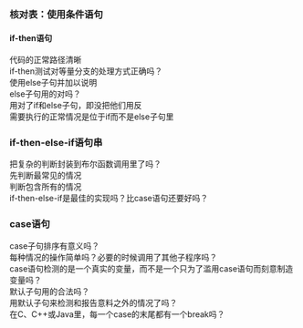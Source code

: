 ### 核对表：使用条件语句

#### if-then语句

代码的正常路径清晰  
if-then测试对等量分支的处理方式正确吗？  
使用else子句并加以说明  
else子句用的对吗？  
用对了if和else子句，即没把他们用反  
需要执行的正常情况是位于if而不是else子句里  

### if-then-else-if语句串

把复杂的判断封装到布尔函数调用里了吗？  
先判断最常见的情况  
判断包含所有的情况  
if-then-else-if是最佳的实现吗？比case语句还要好吗？

### case语句

case子句排序有意义吗？  
每种情况的操作简单吗？必要的时候调用了其他子程序吗？  
case语句检测的是一个真实的变量，而不是一个只为了滥用case语句而刻意制造变量吗？  
默认子句用的合法吗？  
用默认子句来检测和报告意料之外的情况了吗？  
在C、C++或Java里，每一个case的末尾都有一个break吗？